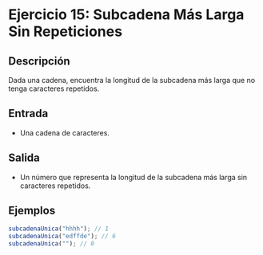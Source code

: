 # Ejercicio 15: Subcadena Más Larga Sin Repeticiones

## Descripción
Dada una cadena, encuentra la longitud de la subcadena más larga que no tenga caracteres repetidos.

## Entrada
- Una cadena de caracteres.

## Salida
- Un número que representa la longitud de la subcadena más larga sin caracteres repetidos.

## Ejemplos

```javascript
subcadenaUnica("hhhh"); // 1
subcadenaUnica("edffde"); // 6
subcadenaUnica(""); // 0
```